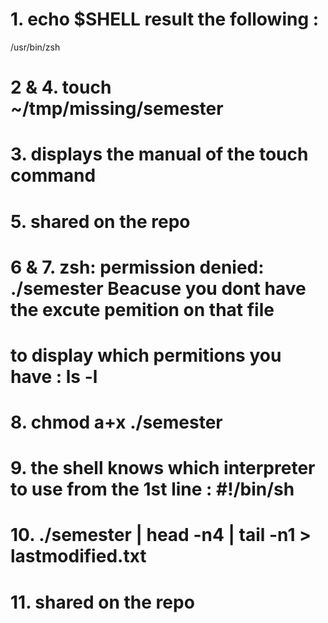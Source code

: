# 1. echo $SHELL result the following :
/usr/bin/zsh
# 2 & 4. touch ~/tmp/missing/semester
# 3. displays the manual  of the touch command 
# 5. shared on the repo
# 6 & 7. zsh: permission denied: ./semester   Beacuse you dont have the  excute pemition on that file
# to display which permitions you have : ls -l
# 8. chmod a+x ./semester
# 9. the shell knows which interpreter to use from the 1st line : #!/bin/sh
# 10. ./semester | head -n4 | tail -n1 > lastmodified.txt
# 11. shared on the repo